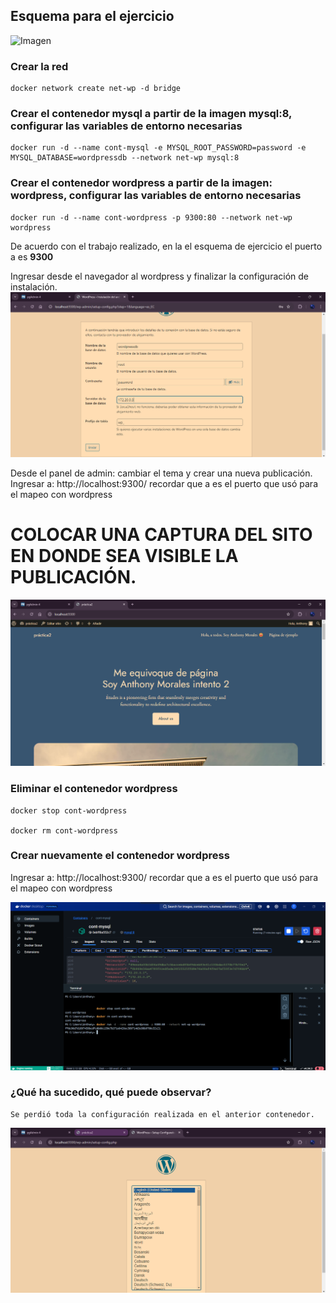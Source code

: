 ## Esquema para el ejercicio
![Imagen](img/esquema-ejercicio5.PNG)

### Crear la red
    docker network create net-wp -d bridge

### Crear el contenedor mysql a partir de la imagen mysql:8, configurar las variables de entorno necesarias
    docker run -d --name cont-mysql -e MYSQL_ROOT_PASSWORD=password -e MYSQL_DATABASE=wordpressdb --network net-wp mysql:8

### Crear el contenedor wordpress a partir de la imagen: wordpress, configurar las variables de entorno necesarias

    docker run -d --name cont-wordpress -p 9300:80 --network net-wp wordpress

De acuerdo con el trabajo realizado, en la el esquema de ejercicio el puerto a es **9300**

Ingresar desde el navegador al wordpress y finalizar la configuración de instalación.
![ejercicio2](evidencia/configWordpress.png)

Desde el panel de admin: cambiar el tema y crear una nueva publicación.
Ingresar a: http://localhost:9300/ 
recordar que a es el puerto que usó para el mapeo con wordpress
# COLOCAR UNA CAPTURA DEL SITO EN DONDE SEA VISIBLE LA PUBLICACIÓN.

![ejercicio2](evidencia/pageWordpress.png)

### Eliminar el contenedor wordpress

    docker stop cont-wordpress
    
    docker rm cont-wordpress

### Crear nuevamente el contenedor wordpress
Ingresar a: http://localhost:9300/ 
recordar que a es el puerto que usó para el mapeo con wordpress

![ejercicio2](evidencia/deleteContWordpress.png)

### ¿Qué ha sucedido, qué puede observar?
    Se perdió toda la configuración realizada en el anterior contenedor.

![ejercicio2](evidencia/resetContWordpress.png)






